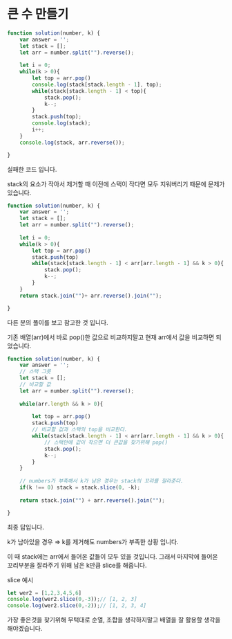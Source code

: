 # 큰 수 만들기

```jsx
function solution(number, k) {
    var answer = '';
    let stack = [];
    let arr = number.split("").reverse();
    
    let i = 0;
    while(k > 0){
        let top = arr.pop()
        console.log(stack[stack.length - 1], top);
        while(stack[stack.length - 1] < top){
            stack.pop();
            k--;
        }
        stack.push(top);
        console.log(stack);
        i++;
    }
    console.log(stack, arr.reverse());

}
```

실패한 코드 입니다.

stack의 요소가 작아서 제거할 때 이전에 스택이 작다면 모두 지워버리기 때문에 문제가 있습니다.

```jsx
function solution(number, k) {
    var answer = '';
    let stack = [];
    let arr = number.split("").reverse();
    
    let i = 0;
    while(k > 0){
        let top = arr.pop()
        stack.push(top)
        while(stack[stack.length - 1] < arr[arr.length - 1] && k > 0){
            stack.pop();
            k--;
        }
    }
    return stack.join("")+ arr.reverse().join("");

}
```

다른 분의 풀이를 보고 참고한 것 입니다.

기존 배열(arr)에서 바로 pop()한 값으로 비교하지말고 현재 arr에서 값을 비교하면 되었습니다.

```jsx
function solution(number, k) {
    var answer = '';
    // 스택 그릇
    let stack = [];
    // 비교할 값
    let arr = number.split("").reverse();
    
    while(arr.length && k > 0){
        
        let top = arr.pop()
        stack.push(top)
        // 비교할 값과 스택의 top을 비교한다.
        while(stack[stack.length - 1] < arr[arr.length - 1] && k > 0){
            // 스택안에 값이 작으면 더 큰값을 찾기위해 pop()
            stack.pop();
            k--;
        }
    }
    
    // numbers가 부족해서 k가 남은 경우는 stack의 꼬리를 잘라준다.
    if(k !== 0) stack = stack.slice(0, -k);
    
    return stack.join("") + arr.reverse().join("");

}
```

최종 답입니다.

k가 남아있을 경우 ⇒ k를 제거해도 numbers가 부족한 상황 입니다.

이 때 stack에는 arr에서 들어온 값들이 모두 있을 것입니다. 그래서 마지막에 들어온 꼬리부분을 잘라주기 위해 남은 k만큼 slice를 해줍니다.

slice 예시

```jsx
let wer2 = [1,2,3,4,5,6]
console.log(wer2.slice(0,-3));// [1, 2, 3]
console.log(wer2.slice(0,-2));// [1, 2, 3, 4]
```

가장 좋은것을 찾기위해 무턱대로 순열, 조합을 생각하지말고 배열을 잘 활용할 생각을 해야겠습니다.